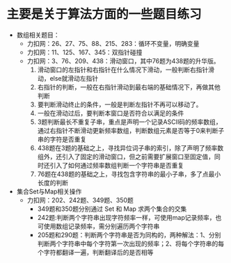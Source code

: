 # 主要是关于算法方面的一些题目练习
- 数组相关题目：
    - 力扣网：26、27、75、88、215、283：循环不变量，明确变量
    - 力扣网：11、125、167、345：双指针碰撞
    - 力扣网：3、76、209、438：滑动窗口，其中76题为438题的升华版。
        1. 滑动窗口的左指针和右指针在什么情况下滑动，一般判断右指针滑动，else就滑动左指针
        2. 右指针的判断，一般在右指针滑动到最右端的基础情况下，再做其他判断
        3. 要判断滑动终止的条件，一般是判断左指针不再可以移动了。
        4. 一般在滑动过后，要判断本窗口是否符合以满足的条件
        5. 3题判断最长不重复子串，重点是声明一个记录ASCII码的频率数组，通过右指针不断滑动更新频率数组，判断数组元素是否等于0来判断子串的字符是否重复
        6. 438题在3题的基础之上，寻找异位词子串的索引，除了声明了频率数组外，还引入了固定的滑动窗口，但之前需要扩展窗口至固定值，同时还引入了如何通过频率数组判断一个字符串是否重复
        7. 76题在438题的基础之上，寻找包含字符串的最小子串，多了点最小长度的判断
- 集合Set与Map相关操作
    - 力扣网：202、242题、349题、350题
        - 349题和350题分别通过 Set 和 Map 求两个集合的交集
        - 242题:判断两个字符串出现字符频率一样，可使用map记录频率，也可使用数组记录频率，需分别遍历两个字符串
        - 205题和290题：判断两个字符串是否为同构的，两种解法：1、分别判断两个字符串中每个字符第一次出现的频率；2、将每个字符串的每个字符都翻译一遍，判断翻译后的是否相等